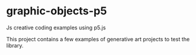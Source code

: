 # graphic-objects-p5

Js creative coding examples using p5.js

This project contains a few examples of generative art projects to test the library.